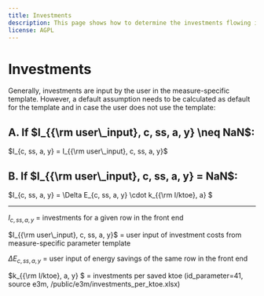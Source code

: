 ```yaml
---
title: Investments
description: This page shows how to determine the investments flowing into the calculations.
license: AGPL
---
```


<!--
© 2023 - 2024 Fraunhofer-Gesellschaft e.V., München

SPDX-License-Identifier: AGPL-3.0-or-later
-->

Investments
=

Generally, investments are input by the user in the measure-specific template. However, a default assumption needs to be calculated as default for the template and in case the user does not use the template:

A. If $`I_{{\rm user\_input}, c, ss, a, y} \neq NaN`$:
-

$`I_{c, ss, a, y} = I_{{\rm user\_input}, c, ss, a, y}`$

B. If $`I_{{\rm user\_input}, c, ss, a, y} = NaN`$:
-

$`I_{c, ss, a, y} = \Delta E_{c, ss, a, y} \cdot k_{{\rm I/ktoe}, a} `$

---

$`I_{c, ss, a, y}`$ = investments for a given row in the front end

$`I_{{\rm user\_input}, c, ss, a, y}`$ = user input of investment costs from measure-specific parameter template

$`\Delta E_{c, ss, a, y}`$ = user input of energy savings of the same row in the front end

$`k_{{\rm I/ktoe}, a, y} `$ = investments per saved ktoe (id_parameter=41, source e3m, /public/e3m/investments_per_ktoe.xlsx)